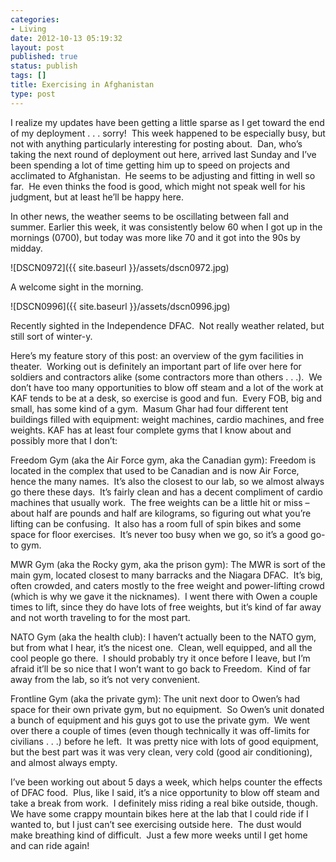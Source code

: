 ```yaml
---
categories:
- Living
date: 2012-10-13 05:19:32
layout: post
published: true
status: publish
tags: []
title: Exercising in Afghanistan
type: post
---
```


I realize my updates have been getting a little sparse as I get toward the end
of my deployment . . . sorry!  This week happened to be especially busy, but
not with anything particularly interesting for posting about.  Dan, who’s
taking the next round of deployment out here, arrived last Sunday and I’ve
been spending a lot of time getting him up to speed on projects and acclimated
to Afghanistan.  He seems to be adjusting and fitting in well so far.  He even
thinks the food is good, which might not speak well for his judgment, but at
least he’ll be happy here.

In other news, the weather seems to be oscillating between fall and summer.
Earlier this week, it was consistently below 60 when I got up in the mornings
(0700), but today was more like 70 and it got into the 90s by midday.

![DSCN0972]({{ site.baseurl }}/assets/dscn0972.jpg)

A welcome sight in the morning.

![DSCN0996]({{ site.baseurl }}/assets/dscn0996.jpg)

Recently sighted in the Independence DFAC.  Not really weather related, but
still sort of winter-y.

Here’s my feature story of this post: an overview of the gym facilities in
theater.  Working out is definitely an important part of life over here for
soldiers and contractors alike (some contractors more than others . . .).  We
don’t have too many opportunities to blow off steam and a lot of the work at
KAF tends to be at a desk, so exercise is good and fun.  Every FOB, big and
small, has some kind of a gym.  Masum Ghar had four different tent buildings
filled with equipment: weight machines, cardio machines, and free weights.
KAF has at least four complete gyms that I know about and possibly more that I
don’t:

Freedom Gym (aka the Air Force gym, aka the Canadian gym): Freedom is located
in the complex that used to be Canadian and is now Air Force, hence the many
names.  It’s also the closest to our lab, so we almost always go there these
days.  It’s fairly clean and has a decent compliment of cardio machines that
usually work.  The free weights can be a little hit or miss – about half are
pounds and half are kilograms, so figuring out what you’re lifting can be
confusing.  It also has a room full of spin bikes and some space for floor
exercises.  It’s never too busy when we go, so it’s a good go-to gym.

MWR Gym (aka the Rocky gym, aka the prison gym): The MWR is sort of the main
gym, located closest to many barracks and the Niagara DFAC.  It’s big, often
crowded, and caters mostly to the free weight and power-lifting crowd (which
is why we gave it the nicknames).  I went there with Owen a couple times to
lift, since they do have lots of free weights, but it’s kind of far away and
not worth traveling to for the most part.

NATO Gym (aka the health club): I haven’t actually been to the NATO gym, but
from what I hear, it’s the nicest one.  Clean, well equipped, and all the cool
people go there.  I should probably try it once before I leave, but I’m afraid
it’ll be so nice that I won’t want to go back to Freedom.  Kind of far away
from the lab, so it’s not very convenient.

Frontline Gym (aka the private gym): The unit next door to Owen’s had space
for their own private gym, but no equipment.  So Owen’s unit donated a bunch
of equipment and his guys got to use the private gym.  We went over there a
couple of times (even though technically it was off-limits for civilians . .
.) before he left.  It was pretty nice with lots of good equipment, but the
best part was it was very clean, very cold (good air conditioning), and almost
always empty.

I’ve been working out about 5 days a week, which helps counter the effects of
DFAC food.  Plus, like I said, it’s a nice opportunity to blow off steam and
take a break from work.  I definitely miss riding a real bike outside, though.
We have some crappy mountain bikes here at the lab that I could ride if I
wanted to, but I just can’t see exercising outside here.  The dust would make
breathing kind of difficult.  Just a few more weeks until I get home and can
ride again!